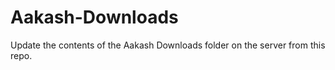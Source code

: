 Aakash-Downloads
=========
Update the contents of the Aakash Downloads folder on the server from this repo.
